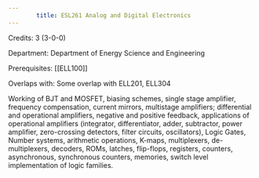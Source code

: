 ```yaml
---
        title: ESL261 Analog and Digital Electronics
---
```

Credits: 3 (3-0-0)

Department: Department of Energy Science and Engineering

Prerequisites: [[ELL100]]

Overlaps with: Some overlap with ELL201, ELL304

Working of BJT and MOSFET, biasing schemes, single stage amplifier, frequency compensation, current mirrors, multistage amplifiers; differential and operational amplifiers, negative and positive feedback, applications of operational amplifiers (integrator, differentiator, adder, subtractor, power amplifier, zero-crossing detectors, filter circuits, oscillators), Logic Gates, Number systems, arithmetic operations, K-maps, multiplexers, de-multiplexers, decoders, ROMs, latches, flip-flops, registers, counters, asynchronous, synchronous counters, memories, switch level implementation of logic families.